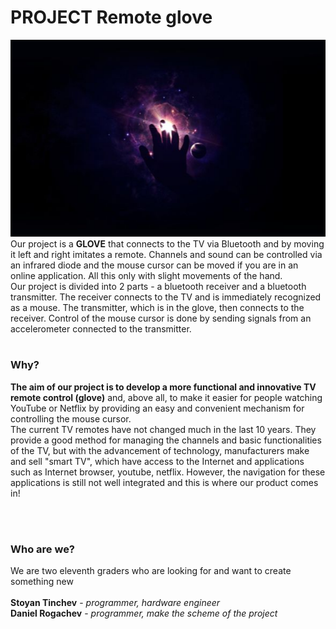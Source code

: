 # PROJECT Remote glove
![img_1.png](icon.png) \
Our project is a **GLOVE** that connects to the TV via Bluetooth and by moving it left and right imitates a remote. Channels and sound can be controlled via an infrared diode and the mouse cursor can be moved if you are in an online application. All this only with slight movements of the hand. \
Our project is divided into 2 parts - a bluetooth receiver and a bluetooth transmitter. The receiver connects to the TV and is immediately recognized as a mouse. The transmitter, which is in the glove, then connects to the receiver. Control of the mouse cursor is done by sending signals from an accelerometer connected to the transmitter. \
<br>
### Why?
**The aim of our project is to develop a more functional and innovative TV remote control (glove)** and, above all, to make it easier for people watching YouTube or Netflix by providing an easy and convenient mechanism for controlling the mouse cursor. \
The current TV remotes have not changed much in the last 10 years. They provide a good method for managing the channels and basic functionalities of the TV, but with the advancement of technology, manufacturers make and sell "smart TV", which have access to the Internet and applications such as Internet browser, youtube, netflix. However, the navigation for these applications is still not well integrated and this is where our product comes in!

<br><br>
### Who are we?

We are two eleventh graders who are looking for and want to create something new \
<br>**Stoyan Tinchev** - *programmer, hardware engineer* \
**Daniel Rogachev** - *programmer, make the scheme of the project*